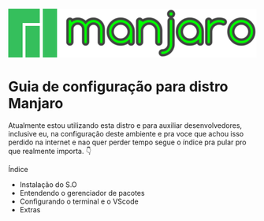 <img style=" width: 700px; 
    margin-left: auto;
    margin-right: auto;" src="manjaro_logo.png">

 # Guia de configuração para distro Manjaro

 Atualmente estou utilizando esta distro e para auxiliar desenvolvedores, inclusive eu, na configuração deste ambiente e pra voce que achou isso perdido na internet e nao quer perder tempo segue o índice pra pular pro que realmente importa. :point_down:

Índice

* Instalação do S.O
* Entendendo o gerenciador de pacotes
* Configurando o terminal e o VScode
* Extras  